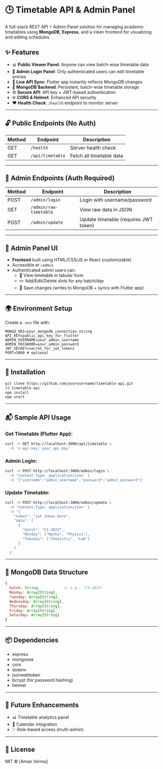 # 🕒 Timetable API & Admin Panel

A full-stack REST API + Admin Panel solution for managing academic timetables using **MongoDB**, **Express**, and a clean frontend for visualizing and editing schedules.

## ✨ Features

- 📊 **Public Viewer Panel**: Anyone can view batch-wise timetable data
- 🔐 **Admin Login Panel**: Only authenticated users can edit timetable entries
- 🔄 **Live API Sync**: Flutter app instantly reflects MongoDB changes
- 💾 **MongoDB Backend**: Persistent, batch-wise timetable storage
- ⚙️ **Secure API**: API key + JWT-based authentication
- 🌐 **CORS & Helmet**: Enhanced API security
- ❤️ **Health Check**: `/health` endpoint to monitor server

---

## 🔓 Public Endpoints (No Auth)
| Method | Endpoint             | Description                    |
|--------|----------------------|--------------------------------|
| GET    | `/health`            | Server health check            |
| GET    | `/api/timetable`     | Fetch all timetable data       |

---

## 🔐 Admin Endpoints (Auth Required)
| Method | Endpoint               | Description                            |
|--------|------------------------|----------------------------------------|
| POST   | `/admin/login`         | Login with username/password           |
| GET    | `/admin/raw-timetable` | View raw data in JSON                  |
| POST   | `/admin/update`        | Update timetable (requires JWT token)  |

---

## 🧠 Admin Panel UI

- **Frontend** built using HTML/CSS/JS or React (customizable)
- Accessible at `/admin`
- Authenticated admin users can:
  - 🔎 View timetable in tabular form
  - ✏️ Add/Edit/Delete slots for any batch/day
  - 💾 Save changes (writes to MongoDB + syncs with Flutter app)

---

## 🌍 Environment Setup

Create a `.env` file with:

```env
MONGO_URI=your_mongodb_connection_string
API_KEY=public_api_key_for_flutter
ADMIN_USERNAME=your_admin_username
ADMIN_PASSWORD=your_admin_password
JWT_SECRET=secret_for_jwt_tokens
PORT=3000 # optional
````

---

## 🚀 Installation

```bash
git clone https://github.com/yourusername/timetable-api.git
cd timetable-api
npm install
npm start
```

---

## 📬 Sample API Usage

### Get Timetable (Flutter App):

```bash
curl -X GET http://localhost:3000/api/timetable \
  -H 'x-api-key: your_api_key'
```

### Admin Login:

```bash
curl -X POST http://localhost:3000/admin/login \
  -H 'Content-Type: application/json' \
  -d '{"username":"admin_username","password":"admin_password"}'
```

### Update Timetable:

```bash
curl -X POST http://localhost:3000/admin/update \
  -H 'Content-Type: application/json' \
  -d '{
    "token": "jwt_token_here",
    "data": [
      {
        "batch": "CS-2023",
        "Monday": ["Maths", "Physics"],
        "Tuesday": ["Chemistry", "Lab"]
      }
    ]
  }'
```

---

## 🧱 MongoDB Data Structure

```js
{
  batch: String,           // e.g., "CS-2023"
  Monday: Array[String],
  Tuesday: Array[String],
  Wednesday: Array[String],
  Thursday: Array[String],
  Friday: Array[String],
  Saturday: Array[String]
}
```

---

## 📦 Dependencies

* express
* mongoose
* cors
* dotenv
* jsonwebtoken
* bcrypt (for password hashing)
* helmet

---

## 🙌 Future Enhancements

* 📊 Timetable analytics panel
* 📅 Calendar integration
* ✨ Role-based access (multi-admin)

---

## 🔗 License

MIT © \[Aman Verma]

```
